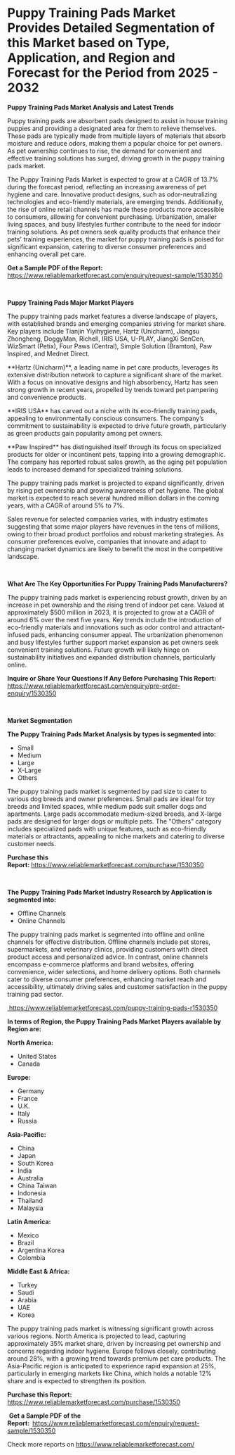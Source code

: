 <p><h1>Puppy Training Pads Market Provides Detailed Segmentation of this Market based on Type, Application, and Region and Forecast for the Period from 2025 - 2032</h1></p><p><strong>Puppy Training Pads Market Analysis and Latest Trends</strong></p>
<p><p>Puppy training pads are absorbent pads designed to assist in house training puppies and providing a designated area for them to relieve themselves. These pads are typically made from multiple layers of materials that absorb moisture and reduce odors, making them a popular choice for pet owners. As pet ownership continues to rise, the demand for convenient and effective training solutions has surged, driving growth in the puppy training pads market.</p><p>The Puppy Training Pads Market is expected to grow at a CAGR of 13.7% during the forecast period, reflecting an increasing awareness of pet hygiene and care. Innovative product designs, such as odor-neutralizing technologies and eco-friendly materials, are emerging trends. Additionally, the rise of online retail channels has made these products more accessible to consumers, allowing for convenient purchasing. Urbanization, smaller living spaces, and busy lifestyles further contribute to the need for indoor training solutions. As pet owners seek quality products that enhance their pets' training experiences, the market for puppy training pads is poised for significant expansion, catering to diverse consumer preferences and enhancing overall pet care.</p></p>
<p><strong>Get a Sample PDF of the Report:&nbsp;</strong> <a href="https://www.reliablemarketforecast.com/enquiry/request-sample/1530350?utm_campaign=1888&utm_medium=2&utm_source=Github&utm_content=ia&utm_term=07022025&utm_id=puppy-training-pads">https://www.reliablemarketforecast.com/enquiry/request-sample/1530350</a></p>
<p>&nbsp;</p>
<p><strong>Puppy Training Pads Major Market Players</strong></p>
<p><p>The puppy training pads market features a diverse landscape of players, with established brands and emerging companies striving for market share. Key players include Tianjin Yiyihygiene, Hartz (Unicharm), Jiangsu Zhongheng, DoggyMan, Richell, IRIS USA, U-PLAY, JiangXi SenCen, WizSmart (Petix), Four Paws (Central), Simple Solution (Bramton), Paw Inspired, and Mednet Direct.</p><p>**Hartz (Unicharm)**, a leading name in pet care products, leverages its extensive distribution network to capture a significant share of the market. With a focus on innovative designs and high absorbency, Hartz has seen strong growth in recent years, propelled by trends toward pet pampering and convenience products.</p><p>**IRIS USA** has carved out a niche with its eco-friendly training pads, appealing to environmentally conscious consumers. The company’s commitment to sustainability is expected to drive future growth, particularly as green products gain popularity among pet owners. </p><p>**Paw Inspired** has distinguished itself through its focus on specialized products for older or incontinent pets, tapping into a growing demographic. The company has reported robust sales growth, as the aging pet population leads to increased demand for specialized training solutions.</p><p>The puppy training pads market is projected to expand significantly, driven by rising pet ownership and growing awareness of pet hygiene. The global market is expected to reach several hundred million dollars in the coming years, with a CAGR of around 5% to 7%. </p><p>Sales revenue for selected companies varies, with industry estimates suggesting that some major players have revenues in the tens of millions, owing to their broad product portfolios and robust marketing strategies. As consumer preferences evolve, companies that innovate and adapt to changing market dynamics are likely to benefit the most in the competitive landscape.</p></p>
<p>&nbsp;</p>
<p><strong>What Are The Key Opportunities For Puppy Training Pads Manufacturers?</strong></p>
<p><p>The puppy training pads market is experiencing robust growth, driven by an increase in pet ownership and the rising trend of indoor pet care. Valued at approximately $500 million in 2023, it is projected to grow at a CAGR of around 6% over the next five years. Key trends include the introduction of eco-friendly materials and innovations such as odor control and attractant-infused pads, enhancing consumer appeal. The urbanization phenomenon and busy lifestyles further support market expansion as pet owners seek convenient training solutions. Future growth will likely hinge on sustainability initiatives and expanded distribution channels, particularly online.</p></p>
<p><strong>Inquire or Share Your Questions If Any Before Purchasing This Report:</strong> <a href="https://www.reliablemarketforecast.com/enquiry/pre-order-enquiry/1530350?utm_campaign=1888&utm_medium=2&utm_source=Github&utm_content=ia&utm_term=07022025&utm_id=puppy-training-pads">https://www.reliablemarketforecast.com/enquiry/pre-order-enquiry/1530350</a></p>
<p>&nbsp;</p>
<p><strong>Market Segmentation</strong></p>
<p><strong>The Puppy Training Pads Market Analysis by types is segmented into:</strong></p>
<p><ul><li>Small</li><li>Medium</li><li>Large</li><li>X-Large</li><li>Others</li></ul></p>
<p><p>The puppy training pads market is segmented by pad size to cater to various dog breeds and owner preferences. Small pads are ideal for toy breeds and limited spaces, while medium pads suit smaller dogs and apartments. Large pads accommodate medium-sized breeds, and X-large pads are designed for larger dogs or multiple pets. The "Others" category includes specialized pads with unique features, such as eco-friendly materials or attractants, appealing to niche markets and catering to diverse customer needs.</p></p>
<p><strong>Purchase this Report:&nbsp;</strong><a href="https://www.reliablemarketforecast.com/purchase/1530350?utm_campaign=1888&utm_medium=2&utm_source=Github&utm_content=ia&utm_term=07022025&utm_id=puppy-training-pads">https://www.reliablemarketforecast.com/purchase/1530350</a></p>
<p>&nbsp;</p>
<p><strong>The Puppy Training Pads Market Industry Research by Application is segmented into:</strong></p>
<p><ul><li>Offline Channels</li><li>Online Channels</li></ul></p>
<p><p>The puppy training pads market is segmented into offline and online channels for effective distribution. Offline channels include pet stores, supermarkets, and veterinary clinics, providing customers with direct product access and personalized advice. In contrast, online channels encompass e-commerce platforms and brand websites, offering convenience, wider selections, and home delivery options. Both channels cater to diverse consumer preferences, enhancing market reach and accessibility, ultimately driving sales and customer satisfaction in the puppy training pad sector.</p></p>
<p><a href="https://www.reliablemarketforecast.com/puppy-training-pads-r1530350?utm_campaign=1888&utm_medium=2&utm_source=Github&utm_content=ia&utm_term=07022025&utm_id=puppy-training-pads">&nbsp;https://www.reliablemarketforecast.com/puppy-training-pads-r1530350</a></p>
<p><strong>In terms of Region, the Puppy Training Pads Market Players available by Region are:</strong></p>
<p>
    <p> <strong> North America: </strong>
        <ul>
            <li>United States</li>
            <li>Canada</li>
        </ul>
        </p> 
    <p> <strong> Europe: </strong>
        <ul>
            <li>Germany</li>
            <li>France</li>
            <li>U.K.</li>
            <li>Italy</li>
            <li>Russia</li>
        </ul>
        </p> 
    <p> <strong> Asia-Pacific: </strong>
        <ul>
            <li>China</li>
            <li>Japan</li>
            <li>South Korea</li>
            <li>India</li>
            <li>Australia</li>
            <li>China Taiwan</li>
            <li>Indonesia</li>
            <li>Thailand</li>
            <li>Malaysia</li>
        </ul>
        </p> 
    <p> <strong> Latin America: </strong>
        <ul>
            <li>Mexico</li>
            <li>Brazil</li>
            <li>Argentina Korea</li>
            <li>Colombia</li>
        </ul>
        </p> 
    <p> <strong> Middle East & Africa: </strong>
        <ul>
            <li>Turkey</li>
            <li>Saudi</li>
            <li>Arabia</li>
            <li>UAE</li>
            <li>Korea</li>
        </ul>
    </p>
    </p>
<p><p>The puppy training pads market is witnessing significant growth across various regions. North America is projected to lead, capturing approximately 35% market share, driven by increasing pet ownership and concerns regarding indoor hygiene. Europe follows closely, contributing around 28%, with a growing trend towards premium pet care products. The Asia-Pacific region is anticipated to experience rapid expansion at 25%, particularly in emerging markets like China, which holds a notable 12% share and is expected to strengthen its position.</p></p>
<p><strong>Purchase this Report: </strong><a href="https://www.reliablemarketforecast.com/purchase/1530350?utm_campaign=1888&utm_medium=2&utm_source=Github&utm_content=ia&utm_term=07022025&utm_id=puppy-training-pads">https://www.reliablemarketforecast.com/purchase/1530350</a></p>
<p>&nbsp;<strong>Get a Sample PDF of the Report:&nbsp;&nbsp;</strong><a href="https://www.reliablemarketforecast.com/enquiry/request-sample/1530350?utm_campaign=1888&utm_medium=2&utm_source=Github&utm_content=ia&utm_term=07022025&utm_id=puppy-training-pads">https://www.reliablemarketforecast.com/enquiry/request-sample/1530350</a></p>
<p><strong></strong></p>
<p>Check more reports on <a href="https://www.reliablemarketforecast.com/?utm_campaign=1888&utm_medium=2&utm_source=Github&utm_content=ia&utm_term=07022025&utm_id=puppy-training-pads">https://www.reliablemarketforecast.com/</a></p>